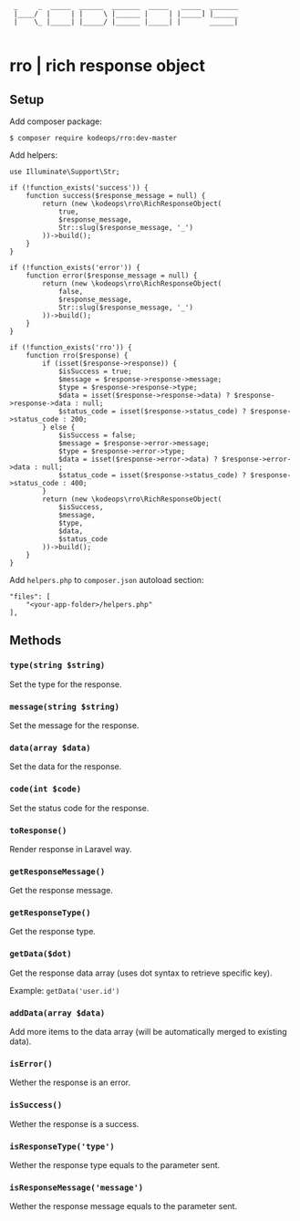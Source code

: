```
 _     _  _____  ______  _______  _____   _____  _______
 |____/  |     | |     \ |______ |     | |_____] |______
 |    \_ |_____| |_____/ |______ |_____| |       ______|
 
```
 

# rro | rich response object

## Setup

Add composer package:

`$ composer require kodeops/rro:dev-master`

Add helpers:

```
use Illuminate\Support\Str;

if (!function_exists('success')) {
    function success($response_message = null) {
        return (new \kodeops\rro\RichResponseObject(
            true, 
            $response_message, 
            Str::slug($response_message, '_')
        ))->build();
    }
}

if (!function_exists('error')) {
    function error($response_message = null) {
        return (new \kodeops\rro\RichResponseObject(
            false, 
            $response_message, 
            Str::slug($response_message, '_')
        ))->build();
    }
}

if (!function_exists('rro')) {
    function rro($response) {
        if (isset($response->response)) {
            $isSuccess = true;
            $message = $response->response->message;
            $type = $response->response->type;
            $data = isset($response->response->data) ? $response->response->data : null;
            $status_code = isset($response->status_code) ? $response->status_code : 200;
        } else {
            $isSuccess = false;
            $message = $response->error->message;
            $type = $response->error->type;
            $data = isset($response->error->data) ? $response->error->data : null;
            $status_code = isset($response->status_code) ? $response->status_code : 400;
        }
        return (new \kodeops\rro\RichResponseObject(
            $isSuccess, 
            $message, 
            $type, 
            $data,
            $status_code
        ))->build();
    }
}

```

Add `helpers.php` to `composer.json` autoload section:

```
"files": [
    "<your-app-folder>/helpers.php"
],
``` 
##  Methods

### `type(string $string)`

Set the type for the response.

### `message(string $string)`

Set the message for the response.

### `data(array $data)`

Set the data for the response.

### `code(int $code)`

Set the status code for the response.

### `toResponse()`

Render response in Laravel way.

### `getResponseMessage()`

Get the response message.

### `getResponseType()`

Get the response type.

### `getData($dot)`

Get the response data array (uses dot syntax to retrieve specific key). 

Example: `getData('user.id')`

### `addData(array $data)`

Add more items to the data array (will be automatically merged to existing data).

### `isError()`

Wether the response is an error.

### `isSuccess()`

Wether the response is a success.

### `isResponseType('type')`

Wether the response type equals to the parameter sent.

### `isResponseMessage('message')`

Wether the response message equals to the parameter sent.